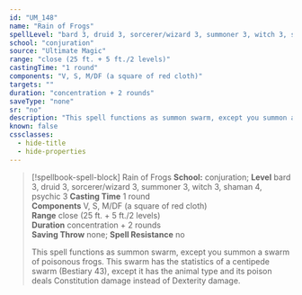 ```yaml
---
id: "UM_148"
name: "Rain of Frogs"
spellLevel: "bard 3, druid 3, sorcerer/wizard 3, summoner 3, witch 3, shaman 4, psychic 3"
school: "conjuration"
source: "Ultimate Magic"
range: "close (25 ft. + 5 ft./2 levels)"
castingTime: "1 round"
components: "V, S, M/DF (a square of red cloth)"
targets: ""
duration: "concentration + 2 rounds"
saveType: "none"
sr: "no"
description: "This spell functions as summon swarm, except you summon a swarm of poisonous frogs. This swarm has the statistics of a centipede swarm (Bestiary 43), except it has the animal type and its poison deals Constitution damage instead of Dexterity damage."
known: false
cssclasses:
  - hide-title
  - hide-properties
---
```


> [!spellbook-spell-block] Rain of Frogs
> **School:** conjuration; **Level** bard 3, druid 3, sorcerer/wizard 3, summoner 3, witch 3, shaman 4, psychic 3
> **Casting Time** 1 round  
> **Components** V, S, M/DF (a square of red cloth)  
> **Range** close (25 ft. + 5 ft./2 levels)  
> **Duration** concentration + 2 rounds  
> **Saving Throw** none; **Spell Resistance** no
> 
> This spell functions as summon swarm, except you summon a swarm of poisonous frogs. This swarm has the statistics of a centipede swarm (Bestiary 43), except it has the animal type and its poison deals Constitution damage instead of Dexterity damage.